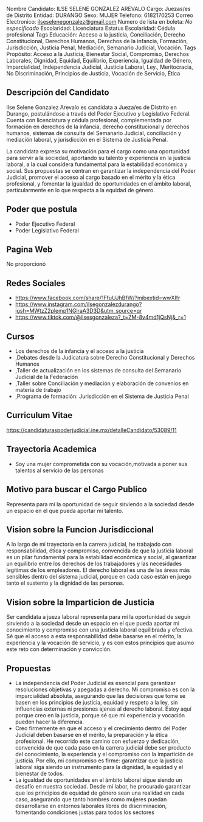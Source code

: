 Nombre Candidato: ILSE SELENE GONZALEZ AREVALO
Cargo: Juezas/es de Distrito
Entidad: DURANGO
Sexo: MUJER
Telefono: 6182170253
Correo Electronico: ilseselenegonzalez@gmail.com
Numero de lista en boleta: *No especificado*
Escolaridad: Licenciatura
Estatus Escolaridad: Cédula profesional
Tags Educación: Acceso a la justicia, Conciliación, Derecho Constitucional, Derechos Humanos, Derechos de la infancia, Formación, Jurisdicción, Justicia Penal, Mediación, Semanario Judicial, Vocación.
Tags Propósito: Acceso a la Justicia, Bienestar Social, Compromiso, Derechos Laborales, Dignidad, Equidad, Equilibrio, Experiencia, Igualdad de Género, Imparcialidad, Independencia Judicial, Justicia Laboral, Ley., Meritocracia, No Discriminación, Principios de Justicia, Vocación de Servicio, Ética


## Descripción del Candidato 

Ilse Selene Gonzalez Arevalo es candidata a Jueza/es de Distrito en Durango, postulándose a través del Poder Ejecutivo y Legislativo Federal. Cuenta con licenciatura y cédula profesional, complementada por formación en derechos de la infancia, derecho constitucional y derechos humanos, sistemas de consulta del Semanario Judicial, conciliación y mediación laboral, y jurisdicción en el Sistema de Justicia Penal.

La candidata expresa su motivación para el cargo como una oportunidad para servir a la sociedad, aportando su talento y experiencia en la justicia laboral, a la cual considera fundamental para la estabilidad económica y social. Sus propuestas se centran en garantizar la independencia del Poder Judicial, promover el acceso al cargo basado en el mérito y la ética profesional, y fomentar la igualdad de oportunidades en el ámbito laboral, particularmente en lo que respecta a la equidad de género.


## Poder que postula

- Poder Ejecutivo Federal
- Poder Legislativo Federal


## Pagina Web

No proporcionó


## Redes Sociales

- https://www.facebook.com/share/1FfuUJhBfW/?mibextid=wwXIfr
- https://www.instagram.com/ilsegonzalezdurango?igsh=MWtzZ2plemp1NGlraA3D3D&utm_source=qr
- https://www.tiktok.com/@ilsesgonzaleza?_t=ZM-8v4md1jQsNj&_r=1


## Cursos

- Los derechos de la infancia y el acceso a la justicia
- ,Debates desde la Judicatura sobre Derecho Constitucional y Derechos Humanos
- ,Taller de actualización en los sistemas de consulta del Semanario Judicial de la Federación
- ,Taller sobre Conciliación y mediación y elaboración de convenios en materia de trabajo
- ,Programa de formación: Jurisdicción en el Sistema de Justicia Penal


## Curriculum Vitae

https://candidaturaspoderjudicial.ine.mx/detalleCandidato/53089/11


## Trayectoria Academica

- Soy una mujer comprometida con su vocación,motivada a poner sus talentos al servicio de las personas


## Motivo para buscar el Cargo Publico

Representa para mí la oportunidad de seguir sirviendo a la sociedad desde un espacio en el que pueda aportar mi talento.


## Vision sobre la Funcion Jurisdiccional

A lo largo de mi trayectoria en la carrera judicial, he trabajado con responsabilidad, ética y compromiso, convencida de que la justicia laboral es un pilar fundamental para la estabilidad económica y social, al garantizar un equilibrio entre los derechos de los trabajadores y las necesidades legítimas de los empleadores. El derecho laboral es una de las áreas más sensibles dentro del sistema judicial, porque en cada caso están en juego tanto el sustento y la dignidad de las personas.


## Vision sobre la Imparticion de Justicia

Ser candidata a jueza laboral representa para mí la oportunidad de seguir sirviendo a la sociedad desde un espacio en el que pueda aportar mi conocimiento y compromiso con una justicia laboral equilibrada y efectiva. Sé que el acceso a esta responsabilidad debe basarse en el mérito, la experiencia y la vocación de servicio, y es con estos principios que asumo este reto con determinación y convicción.


## Propuestas

- La independencia del Poder Judicial es esencial para garantizar resoluciones objetivas y apegadas a derecho. Mi compromiso es con la imparcialidad absoluta, asegurando que las decisiones que tome se basen en los principios de justicia, equidad y respeto a la ley, sin influencias externas ni presiones ajenas al derecho laboral. Estoy aquí porque creo en la justicia, porque sé que mi experiencia y vocación pueden hacer la diferencia.
- Creo firmemente en que el acceso y el crecimiento dentro del Poder Judicial deben basarse en el mérito, la preparación y la ética profesional. He recorrido este camino con esfuerzo y dedicación, convencida de que cada paso en la carrera judicial debe ser producto del conocimiento, la experiencia y el compromiso con la impartición de justicia. Por ello, mi compromiso es firme: garantizar que la justicia laboral siga siendo un instrumento para la dignidad, la equidad y el bienestar de todos.
- La igualdad de oportunidades en el ámbito laboral sigue siendo un desafío en nuestra sociedad. Desde mi labor, he procurado garantizar que los principios de equidad de género sean una realidad en cada caso, asegurando que tanto hombres como mujeres puedan desarrollarse en entornos laborales libres de discriminación, fomentando condiciones justas para todos los sectores

